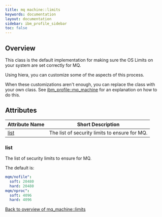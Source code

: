 ```yaml
---
title: mq machine::limits
keywords: documentation
layout: documentation
sidebar: ibm_profile_sidebar
toc: false
---
```

## Overview

This class is the default implementation for making sure the OS Limits on your system are set correctly for MQ.

Using hiera, you can customize some of the aspects of this process.

When these customizations aren't enough, you can replace the class with your own class. See [ibm_profile::mq_machine](./mq_machine.html) for an explanation on how to do this.





## Attributes



Attribute Name                   | Short Description                             |
-------------------------------- | --------------------------------------------- |
[list](#mq_machine::limits_list) | The list of security limits to ensure for MQ. |




### list<a name='mq_machine::limits_list'>

The list of security limits to ensure for MQ.

The default is:

```yaml
mqm/nofile":
  soft: 20480
  hard: 20480
mqm/nproc":
  soft: 4096
  hard: 4096
```



[Back to overview of mq_machine::limits](#attributes)
